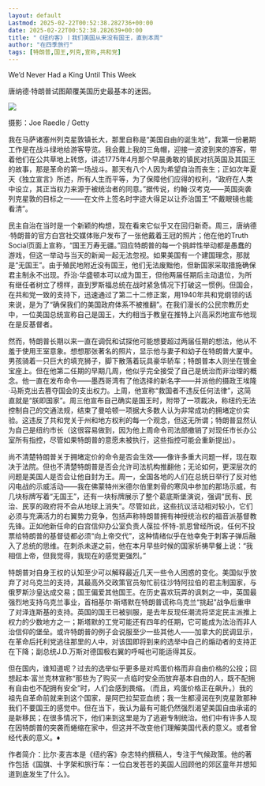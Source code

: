 ```yaml
---
layout: default
Lastmod: 2025-02-22T00:52:38.282736+00:00
date: 2025-02-22T00:52:38.282639+00:00
title: "《纽约客》丨我们美国从来没有国王，直到本周"
author: "在四季旅行"
tags: [特朗普,国王,列克,宣称,共和党]
---
```


We’d Never Had a King Until This Week

唐纳德·特朗普试图颠覆美国历史最基本的迷因。

![](https://images.weserv.nl/?url=https%3A//mmbiz.qpic.cn/mmbiz_png/KfJVutX2HXot2UZfR9C38PbB7GFoKbrgJ6flP8rGFBjRCmCgibqlWyQGicaN2WfXeicrmVNfDfL1cw7uw9OKJ9B9g/640%3Fwx_fmt%3Dpng%26from%3Dappmsg)

摄影：Joe Raedle / Getty

我在马萨诸塞州列克星敦镇长大，那里自称是“美国自由的诞生地”，我第一份暑期工作是在战斗绿地给游客导览。我会戴上我的三角帽，迎接一波波到来的游客，带着他们在公共草地上转悠，讲述1775年4月那个早晨勇敢的镇民对抗英国及其国王的故事，那是革命的第一场战斗。那天有八个人因为希望自治而丧生；正如次年夏天《独立宣言》所述，所有人生而平等，为了保障他们应得的权利，“政府在人类中设立，其正当权力来源于被统治者的同意。”据传说，约翰·汉考克——英国突袭列克星敦的目标之一——在文件上签名时字迹大得足以让乔治国王“不戴眼镜也能看清”。

民主自治在当时是一个新颖的构想，现在看来它似乎又在回归新奇。周三，唐纳德·特朗普的官方白宫社交媒体账户发布了一张他戴着王冠的照片；他在他的Truth Social页面上宣称，“国王万寿无疆。”回应特朗普的每一个挑衅性举动都是愚蠢的游戏，但这一举动与当天的新闻一起无法忽视。如果美国有一个建国理念，那就是“无国王”。由于殖民地附近没有国王，他们无法废黜他，但新国家采取措施确保君主制永不出现。乔治·华盛顿本可以成为国王，但他两届任期后主动退位，为所有继任者树立了榜样，直到罗斯福总统在战时紧急情况下打破这一惯例。但国会，在共和党一致的支持下，迅速通过了第二十二修正案，用1940年共和党纲领的话来说，是为了“确保我们的美国政府体系不被推翻”。在我们漫长的公民宗教历史中，一位美国总统宣称自己是国王，大约相当于教皇在推特上兴高采烈地宣布他现在是反基督者。

然而，特朗普长期以来一直在调侃和试探他可能想要超过两届任期的想法，他从不羞于使用王室意象。想想那张著名的照片，显示他与妻子和幼子在特朗普大厦中。男孩骑着一只巨大的填充狮子，脚下散落着玩具豪华轿车；特朗普本人则坐在镀金宝座上。但在他第二任期的早期几周，他似乎完全接受了自己是统治而非治理的概念。他一直在发布命令——墨西哥湾有了他选择的新名字——并派他的摄政王埃隆·马斯克出去篡夺国会的支出权力。上周，他宣称“救国者不违反任何法律”，这简直就是“朕即国家”。周三他宣布自己确实是国王时，附带了一项裁决，称纽约无法控制自己的交通法规，结束了曼哈顿一项据大多数人认为非常成功的拥堵定价实验。这违反了共和党关于州和地方权利的每一个观念，但这无所谓；特朗普显然认为自己是纽约市长（这很容易做到，因为他上周命令司法部撤销了对现任市长办公室所有指控，尽管如果特朗普的意愿未被执行，这些指控可能会重新提出）。

尚不清楚特朗普关于拥堵定价的命令是否会生效——像许多重大问题一样，现在取决于法院。但也不清楚特朗普是否会允许司法机构推翻他；无论如何，更深层次的问题是美国人是否会让他自封为王。周一，全国各地的人们在总统日举行了反对他闪电战的示威活动——我在佛蒙特州米德尔伯里刺骨的寒风中参加的那场示威，有几块标牌写着“无国王”，还有一块标牌展示了整个葛底斯堡演说，强调“民有、民治、民享的政府将不会从地球上消失”。尽管如此，这些抗议活动相对较小，它们必须与充满活力的右翼势力竞争，包括声称特朗普拥有神授统治权的福音派基督教先锋。正如他新任命的白宫信仰办公室负责人葆拉·怀特-凯恩曾经所说，任何不投票给特朗普的基督徒都必须“向上帝交代”，这种情绪似乎在他幸免于刺客子弹后融入了总统的思维。在刺杀未遂之前，他在本月早些时候的国家祈祷早餐上说：“我相信上帝，但我觉得，我现在的感觉更强烈。”

特朗普对自身王权的认知至少可以解释最近几天一些令人困惑的变化。美国似乎放弃了对乌克兰的支持，其最高外交政策官员匆忙前往沙特阿拉伯的君主制国家，与俄罗斯沙皇达成交易；国王偏爱其他国王。在历史喜欢玩弄的讽刺之一中，英国最强烈地支持乌克兰事业，首相基尔·斯塔默在特朗普谎称乌克兰“挑起”战争后重申了对泽连斯基的支持。英国的国王已被驯服，是去年反现任潮流将坚定民主派推上权力的少数地方之一；斯塔默的工党可能还有四年的任期，它可能成为法治而非人治信仰的堡垒。或许特朗普的例子会说服至少一些其他人——加拿大的民调显示，在革命后托利党逃往那里的人中，对该国即将到来的选举中自己的煽动者的支持正在下降；副总统J.D.万斯对德国极右翼的呼喊也可能适得其反。

但在国内，谁知道呢？过去的选举似乎更多是对鸡蛋价格而非自由价格的公投；回想起本·富兰克林宣称“那些为了购买一点临时安全而放弃基本自由的人，既不配拥有自由也不配拥有安全”时，人们会感到畏缩。（而且，鸡蛋价格正在飙升。）我的祖先自革命前就来到这个国家，是阿巴拉契亚血统；我一生都浸润在列克星敦那种我们不要国王的感觉中。但在当下，我认为最有可能仍然强烈渴望美国自由承诺的是新移民；在很多情况下，他们来到这里是为了逃避专制统治。他们中有许多人现在因特朗普的突袭而蜷缩在家中，但这并不改变他们理解美国代表的意义。或者曾经代表的意义。♦

作者简介：比尔·麦吉本是《纽约客》杂志特约撰稿人，专注于气候政策。他的著作包括《国旗、十字架和旅行车：一位白发苍苍的美国人回顾他的郊区童年并想知道到底发生了什么》。

